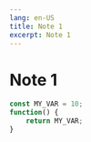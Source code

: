 ```yaml
---
lang: en-US
title: Note 1
excerpt: Note 1
---
```


# Note 1


```javascript
const MY_VAR = 10;
function() {
    return MY_VAR;
}
```
